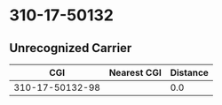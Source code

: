 # 310-17-50132
## Unrecognized Carrier


| CGI | Nearest CGI | Distance |
|-----|-------------|----------|
| 310-17-50132-98 |  | 0.0 |

